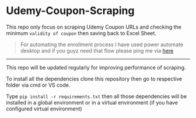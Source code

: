 # Udemy-Coupon-Scraping 
This repo only focus on scraping Udemy Coupon URLs and checking the minimum `validity of coupon` then saving back to Excel Sheet.

>For automating the enrollment process I have used power automate desktop and if you guyz need that flow please ping me via 
[here](https://jjnanthakumar.github.io)

----

This repo will be updated regularly for improving performance of scraping.

To install all the dependencies clone this repository then go to respective folder via cmd or VS code.

Type `pip install -r requirements.txt` then all those dependencies will be installed in a global environment or in a virtual environment (if you have configured virtual environment)



